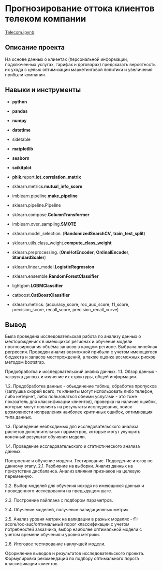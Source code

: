 # Прогнозирование оттока клиентов телеком компании

[Telecom.ipynb](https://github.com/SvetBesedina/Portfolio-1/blob/main/Telecom/Telecom.ipynb)

## Описание проекта

На основе данных о клиентах (персональной информации, подключенных услугах, тарифах и договорах) предсказать вероятность их ухода с целью оптимизации маркетинговой политики и увеличения прибыли компании. 

## Навыки и инструменты

- **python**
- **pandas**
- **numpy**
- **datetime**
- sidetable

- **matplotlib**
- **seaborn**
- **scikitplot**

- **phik**.report.**lot_correlation_matrix**
- sklearn.metrics.**mutual_info_score**
- imblearn.pipeline.**make_pipeline**
- sklearn.pipeline.Pipeline
- sklearn.compose.**ColumnTransformer**
- imblearn.over_sampling.**SMOTE**
- sklearn.model_selection. (**RandomizedSearchCV**, **train_test_split**)
- sklearn.utils.class_weight.**compute_class_weight**
- sklearn.preprocessing. (**OneHotEncoder**, **OrdinalEncoder**, **StandardScaler**)
  
- sklearn.linear_model.**LogisticRegression**
- sklearn.ensemble.**RandomForestClassifier**
- lightgbm.**LGBMClassifier**
- catboost.**CatBoostClassifier**
- sklearn.metrics. (accuracy_score, roc_auc_score, f1_score,
                    precision_score, recall_score, precision_recall_curve)                                                                    

## Вывод

Была проведена исследовательская работа по анализу данных о месторождениях в имеющихся регионах и обучение модели прогнозирования объёма запасов в каждом регионе. Выбрана линейная регрессия. Проведен анализ возможной прибыли с учетом имеющегося бюджета и запасов месторождений, а также оценка возможных рисков методом bootstrap.






Предобработка и исследовательский анализ данных.
1.1. Обзор данных - загрузка данных и изучение их структуры, общей информации.

1.2. Предобработка данных - обьединение таблиц, обработка пропусков (заглушка скорей всего, тк клиенты могут использовать либо телефон, либо интернет, либо пользоваться обеими услугами - это тоже показатель для классификации клиентов), проверка на наличие ошибок, которые могут повлиять на результаты исследования, поиск возможности исправления наиболее критичных ошибок, оптимизация типа данных.

1.3. Проведение необходимых для исследовательского анализа расчетов дополнительных параметров, которые могут улучшить конечный результат обучения модели.

1.4. Проведение исследовательского и статистического анализа данных.

Построение и обучение модели. Тестирование. Подведение итогов по данному этапу.
2.1. Разбиение на выборки. Анализ данных на присутствие дисбаланса. Анализ влияния признаков на целевую переменную.

2.2. Выбор моделей для обучения исходя из имеющихся данных и проведенного исследования на предыдущем шаге.

2.3. Построение пайплана с подбором параметров.

2.4. Обучение моделей, получение валидационных метрик.

2.5. Анализ уровня метрик на валидации в разных моделях - f1-score/roc-auc/оптимальный порог классификации с учетом потребностей заказчика, выбор наиболее оптимальной модели с учетом времени обучения и уровня метрики.

2.6. Итоговое тестирование наилучшей модели.

Оформление выводов и результатов исследовательского проекта. Формулировка рекомендаций по подбору оптимального порога классификации клиентов.
